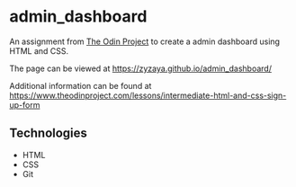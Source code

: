 # admin_dashboard
An assignment from [The Odin Project](https://www.theodinproject.com/) to create a admin dashboard using HTML and CSS.

The page can be viewed at https://zyzaya.github.io/admin_dashboard/

Additional information can be found at https://www.theodinproject.com/lessons/intermediate-html-and-css-sign-up-form

## Technologies
- HTML
- CSS
- Git